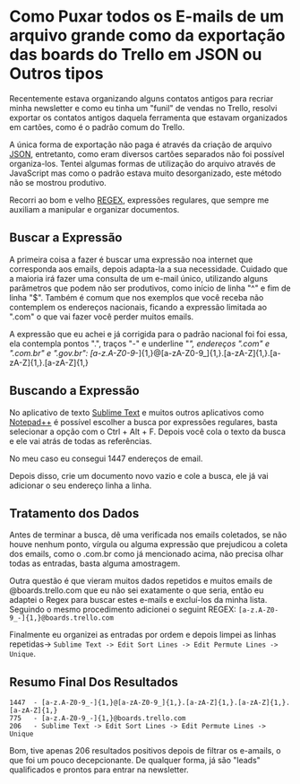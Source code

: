 # Como Puxar todos os E-mails de um arquivo grande como da exportação das boards do Trello em JSON ou Outros tipos

Recentemente estava organizando alguns contatos antigos para recriar minha newsletter e como eu tinha um "funil" de vendas no Trello, resolvi exportar os contatos antigos daquela ferramenta que estavam organizados em cartões, como é o padrão comum do Trello.

A única forma de exportação não paga é através da criação de arquivo [JSON](link), entretanto, como eram diversos cartões separados não foi possível organiza-los. Tentei algumas formas de utilização do arquivo através de JavaScript mas como o padrão estava muito desorganizado, este método não se mostrou produtivo.

Recorri ao bom e velho [REGEX](link), expressões regulares, que sempre me auxiliam a manipular e organizar documentos.

## Buscar a Expressão

A primeira coisa a fazer é buscar uma expressão noa internet que corresponda aos emails, depois adapta-la a sua necessidade. Cuidado que a maioria irá fazer uma consulta de um e-mail único, utilizando alguns parâmetros que podem não ser produtivos, como início de linha "^" e fim de linha "$". Também é comum que nos exemplos que você receba não contemplem os endereços nacionais, ficando a expressão limitada ao ".com" o que vai fazer você perder muitos emails.

A expressão que eu achei e já corrigida para o padrão nacional foi foi essa, ela contempla pontos ".", traços "-" e underline "_", endereços ".com" e ".com.br" e ".gov.br": [a-z.A-Z0-9_-]{1,}@[a-zA-Z0-9_]{1,}.[a-zA-Z]{1,}.[a-zA-Z]{1,}.[a-zA-Z]{1,}

## Buscando a Expressão

No aplicativo de texto [Sublime Text](link) e muitos outros aplicativos como [Notepad++](..) é possível escolher a busca por expressões regulares, basta selecionar a opção com o Ctrl + Alt + F. Depois você cola o texto da busca e ele vai atrás de todas as referências.

No meu caso eu consegui 1447 endereços de email.

Depois disso, crie um documento novo vazio e cole a busca, ele já vai adicionar o seu endereço linha a linha.

## Tratamento dos Dados

Antes de terminar a busca, dê uma verificada nos emails coletados, se não houve nenhum ponto, vírgula ou alguma expressão que prejudicou a coleta dos emails, como o .com.br como já mencionado acima, não precisa olhar todas as entradas, basta alguma amostragem.

Outra questão é que vieram muitos dados repetidos e muitos emails de @boards.trello.com que eu não sei exatamente o que seria, então eu adaptei o Regex para buscar estes e-mails e excluí-los da minha lista. Seguindo o mesmo procedimento adicionei o seguint REGEX: ```[a-z.A-Z0-9_-]{1,}@boards.trello.com```

Finalmente eu organizei as entradas por ordem e depois limpei as linhas repetidas-> ```Sublime Text -> Edit Sort Lines -> Edit Permute Lines -> Unique```.


## Resumo Final Dos Resultados

```regex
1447  - [a-z.A-Z0-9_-]{1,}@[a-zA-Z0-9_]{1,}.[a-zA-Z]{1,}.[a-zA-Z]{1,}.[a-zA-Z]{1,}
775   - [a-z.A-Z0-9_-]{1,}@boards.trello.com
206   - Sublime Text -> Edit Sort Lines -> Edit Permute Lines -> Unique
```

Bom, tive apenas 206 resultados positivos depois de filtrar os e-amails, o que foi um pouco decepcionante. De qualquer forma, já são "leads" qualificados e prontos para entrar na newsletter.
